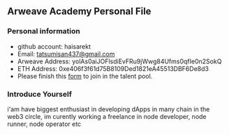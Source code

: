 ## Arweave Academy Personal File

### Personal information

- github account: haisarekt
- Email: tatsumisan437@gmail.com
- Arweave Address: yolAs0aiJOFlsdiEvFRu9jWwg84Ufms0qfIe0n2SokQ
- ETH Address: 0xe406f3f61d75B8109Ded1821eA45513DBF6De8d3
- Please finish this [form](https://docs.google.com/forms/d/e/1FAIpQLSfWA5fIIcBgmRppm3jNz5vmf9Mai_QMVil-2pO4r7YKn_Zhtw/viewform?usp=sf_link) to join in the talent pool.

### Introduce Yourself
 i'am have biggest enthusiast in developing dApps in many chain in the web3 circle, im curently working a freelance in node developer, node runner, node operator etc


